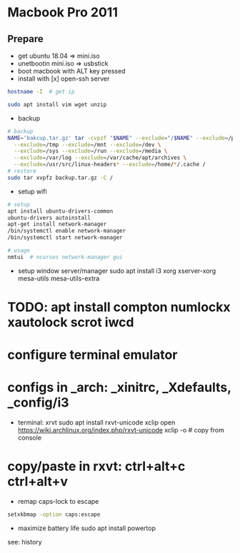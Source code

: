 Macbook Pro 2011
================

Prepare
-------
* get ubuntu 18.04 => mini.iso
* unetbootin mini.iso => usbstick
* boot macbook with ALT key pressed
* install with [x] open-ssh server
```sh
hostname -I  # get ip

sudo apt install vim wget unzip
```
* backup
```sh
# backup
NAME='bakcup.tar.gz' tar -cvpzf "$NAME" --exclude="/$NAME" --exclude=/proc \
  --exclude=/tmp --exclude=/mnt --exclude=/dev \
  --exclude=/sys --exclude=/run --exclude=/media \
  --exclude=/var/log --exclude=/var/cache/apt/archives \
  --exclude=/usr/src/linux-headers* --exclude=/home/*/.cache /
# restore
sudo tar xvpfz backup.tar.gz -C /
```
* setup wifi
```sh
# setup
apt install ubuntu-drivers-common
ubuntu-drivers autoinstall
apt-get install network-manager
/bin/systemctl enable network-manager
/bin/systemctl start network-manager

# usage
nmtui  # ncurses network-manager gui
```
* setup window server/manager
sudo apt install i3 xorg xserver-xorg mesa-utils mesa-utils-extra
# TODO: apt install compton numlockx xautolock scrot iwcd
# configure terminal emulator
# configs in _arch: _xinitrc, _Xdefaults, _config/i3

* terminal: xrvt
sudo apt install rxvt-unicode xclip
open https://wiki.archlinux.org/index.php/rxvt-unicode
xclip -o  # copy from console
# copy/paste in rxvt: ctrl+alt+c ctrl+alt+v

* remap caps-lock to escape
```sh
setxkbmap -option caps:escape
```

* maximize battery life
sudo apt install powertop

see: history
